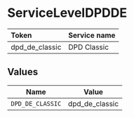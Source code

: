 # ServiceLevelDPDDE

|Token | Service name|
|:---|:---|
| dpd_de_classic | DPD Classic|



## Values

| Name             | Value            |
| ---------------- | ---------------- |
| `DPD_DE_CLASSIC` | dpd_de_classic   |